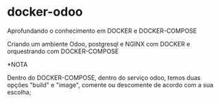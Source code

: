 # docker-odoo
Aprofundando o conhecimento em DOCKER e DOCKER-COMPOSE

Criando um ambiente Odoo, postgresql e NGINX com DOCKER e orquestrando com DOCKER-COMPOSE

*NOTA

Dentro do DOCKER-COMPOSE, dentro do serviço odoo, temos duas opções "build" e "image", comente ou descomente de acordo com a sua escolha;
